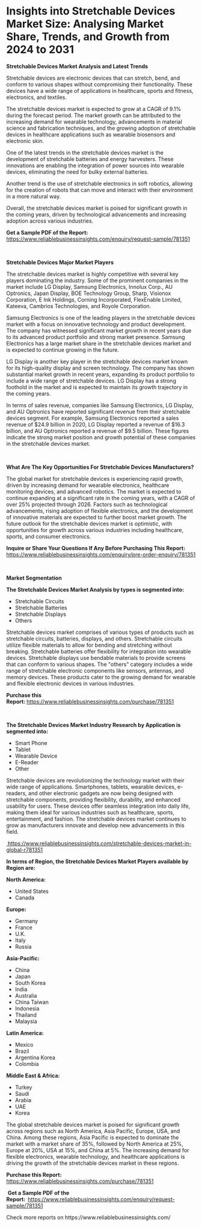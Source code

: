 <p><h1>Insights into Stretchable Devices Market Size: Analysing Market Share, Trends, and Growth from 2024 to 2031</h1></p><p><strong>Stretchable Devices Market Analysis and Latest Trends</strong></p>
<p><p>Stretchable devices are electronic devices that can stretch, bend, and conform to various shapes without compromising their functionality. These devices have a wide range of applications in healthcare, sports and fitness, electronics, and textiles.</p><p>The stretchable devices market is expected to grow at a CAGR of 9.1% during the forecast period. The market growth can be attributed to the increasing demand for wearable technology, advancements in material science and fabrication techniques, and the growing adoption of stretchable devices in healthcare applications such as wearable biosensors and electronic skin.</p><p>One of the latest trends in the stretchable devices market is the development of stretchable batteries and energy harvesters. These innovations are enabling the integration of power sources into wearable devices, eliminating the need for bulky external batteries.</p><p>Another trend is the use of stretchable electronics in soft robotics, allowing for the creation of robots that can move and interact with their environment in a more natural way.</p><p>Overall, the stretchable devices market is poised for significant growth in the coming years, driven by technological advancements and increasing adoption across various industries.</p></p>
<p><strong>Get a Sample PDF of the Report:&nbsp;</strong> <a href="https://www.reliablebusinessinsights.com/enquiry/request-sample/781351">https://www.reliablebusinessinsights.com/enquiry/request-sample/781351</a></p>
<p>&nbsp;</p>
<p><strong>Stretchable Devices Major Market Players</strong></p>
<p><p>The stretchable devices market is highly competitive with several key players dominating the industry. Some of the prominent companies in the market include LG Display, Samsung Electronics, Innolux Corp., AU Optronics, Japan Display, BOE Technology Group, Sharp, Visionox Corporation, E Ink Holdings, Corning Incorporated, FlexEnable Limited, Kateeva, Cambrios Technologies, and Royole Corporation.</p><p>Samsung Electronics is one of the leading players in the stretchable devices market with a focus on innovative technology and product development. The company has witnessed significant market growth in recent years due to its advanced product portfolio and strong market presence. Samsung Electronics has a large market share in the stretchable devices market and is expected to continue growing in the future.</p><p>LG Display is another key player in the stretchable devices market known for its high-quality display and screen technology. The company has shown substantial market growth in recent years, expanding its product portfolio to include a wide range of stretchable devices. LG Display has a strong foothold in the market and is expected to maintain its growth trajectory in the coming years.</p><p>In terms of sales revenue, companies like Samsung Electronics, LG Display, and AU Optronics have reported significant revenue from their stretchable devices segment. For example, Samsung Electronics reported a sales revenue of $24.9 billion in 2020, LG Display reported a revenue of $16.3 billion, and AU Optronics reported a revenue of $9.5 billion. These figures indicate the strong market position and growth potential of these companies in the stretchable devices market.</p></p>
<p>&nbsp;</p>
<p><strong>What Are The Key Opportunities For Stretchable Devices Manufacturers?</strong></p>
<p><p>The global market for stretchable devices is experiencing rapid growth, driven by increasing demand for wearable electronics, healthcare monitoring devices, and advanced robotics. The market is expected to continue expanding at a significant rate in the coming years, with a CAGR of over 25% projected through 2026. Factors such as technological advancements, rising adoption of flexible electronics, and the development of innovative materials are expected to further boost market growth. The future outlook for the stretchable devices market is optimistic, with opportunities for growth across various industries including healthcare, sports, and consumer electronics.</p></p>
<p><strong>Inquire or Share Your Questions If Any Before Purchasing This Report:</strong> <a href="https://www.reliablebusinessinsights.com/enquiry/pre-order-enquiry/781351">https://www.reliablebusinessinsights.com/enquiry/pre-order-enquiry/781351</a></p>
<p>&nbsp;</p>
<p><strong>Market Segmentation</strong></p>
<p><strong>The Stretchable Devices Market Analysis by types is segmented into:</strong></p>
<p><ul><li>Stretchable Circuits</li><li>Stretchable Batteries</li><li>Stretchable Displays</li><li>Others</li></ul></p>
<p><p>Stretchable devices market comprises of various types of products such as stretchable circuits, batteries, displays, and others. Stretchable circuits utilize flexible materials to allow for bending and stretching without breaking. Stretchable batteries offer flexibility for integration into wearable devices. Stretchable displays use bendable materials to provide screens that can conform to various shapes. The "others" category includes a wide range of stretchable electronic components like sensors, antennas, and memory devices. These products cater to the growing demand for wearable and flexible electronic devices in various industries.</p></p>
<p><strong>Purchase this Report:&nbsp;</strong><a href="https://www.reliablebusinessinsights.com/purchase/781351">https://www.reliablebusinessinsights.com/purchase/781351</a></p>
<p>&nbsp;</p>
<p><strong>The Stretchable Devices Market Industry Research by Application is segmented into:</strong></p>
<p><ul><li>Smart Phone</li><li>Tablet</li><li>Wearable Device</li><li>E-Reader</li><li>Other</li></ul></p>
<p><p>Stretchable devices are revolutionizing the technology market with their wide range of applications. Smartphones, tablets, wearable devices, e-readers, and other electronic gadgets are now being designed with stretchable components, providing flexibility, durability, and enhanced usability for users. These devices offer seamless integration into daily life, making them ideal for various industries such as healthcare, sports, entertainment, and fashion. The stretchable devices market continues to grow as manufacturers innovate and develop new advancements in this field.</p></p>
<p><a href="https://www.reliablebusinessinsights.com/stretchable-devices-market-in-global-r781351">&nbsp;https://www.reliablebusinessinsights.com/stretchable-devices-market-in-global-r781351</a></p>
<p><strong>In terms of Region, the Stretchable Devices Market Players available by Region are:</strong></p>
<p>
    <p> <strong> North America: </strong>
        <ul>
            <li>United States</li>
            <li>Canada</li>
        </ul>
        </p> 
    <p> <strong> Europe: </strong>
        <ul>
            <li>Germany</li>
            <li>France</li>
            <li>U.K.</li>
            <li>Italy</li>
            <li>Russia</li>
        </ul>
        </p> 
    <p> <strong> Asia-Pacific: </strong>
        <ul>
            <li>China</li>
            <li>Japan</li>
            <li>South Korea</li>
            <li>India</li>
            <li>Australia</li>
            <li>China Taiwan</li>
            <li>Indonesia</li>
            <li>Thailand</li>
            <li>Malaysia</li>
        </ul>
        </p> 
    <p> <strong> Latin America: </strong>
        <ul>
            <li>Mexico</li>
            <li>Brazil</li>
            <li>Argentina Korea</li>
            <li>Colombia</li>
        </ul>
        </p> 
    <p> <strong> Middle East & Africa: </strong>
        <ul>
            <li>Turkey</li>
            <li>Saudi</li>
            <li>Arabia</li>
            <li>UAE</li>
            <li>Korea</li>
        </ul>
    </p>
    </p>
<p><p>The global stretchable devices market is poised for significant growth across regions such as North America, Asia Pacific, Europe, USA, and China. Among these regions, Asia Pacific is expected to dominate the market with a market share of 35%, followed by North America at 25%, Europe at 20%, USA at 15%, and China at 5%. The increasing demand for flexible electronics, wearable technology, and healthcare applications is driving the growth of the stretchable devices market in these regions.</p></p>
<p><strong>Purchase this Report: </strong><a href="https://www.reliablebusinessinsights.com/purchase/781351">https://www.reliablebusinessinsights.com/purchase/781351</a></p>
<p>&nbsp;<strong>Get a Sample PDF of the Report:&nbsp;&nbsp;</strong><a href="https://www.reliablebusinessinsights.com/enquiry/request-sample/781351">https://www.reliablebusinessinsights.com/enquiry/request-sample/781351</a></p>
<p><strong></strong></p>
<p>Check more reports on https://www.reliablebusinessinsights.com/</p>